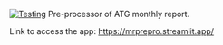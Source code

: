 [![Testing](https://github.com/dodu94/MR/actions/workflows/CI_tests.yml/badge.svg?branch=main)](https://github.com/dodu94/MR/actions/workflows/CI_tests.yml)
Pre-processor of ATG monthly report.

Link to access the app: https://mrprepro.streamlit.app/ 